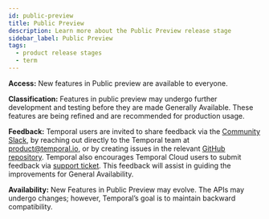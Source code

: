 ```yaml
---
id: public-preview
title: Public Preview
description: Learn more about the Public Preview release stage
sidebar_label: Public Preview
tags:
  - product release stages
  - term
---
```


**Access:** New features in Public preview are available to everyone.

**Classification:** Features in public preview may undergo further development and testing before they are made Generally Available.
These features are being refined and are recommended for production usage.

**Feedback:** Temporal users are invited to share feedback via the [Community Slack](http://t.mp/slack), by reaching out directly to the Temporal team at product@temporal.io, or by creating issues in the relevant [GitHub repository](https://github.com/temporalio).
Temporal also encourages Temporal Cloud users to submit feedback via [support ticket](/cloud/support-create-ticket).
This feedback will assist in guiding the improvements for General Availability.

**Availability:** New Features in Public Preview may evolve.
The APIs may undergo changes; however, Temporal’s goal is to maintain backward compatibility.
